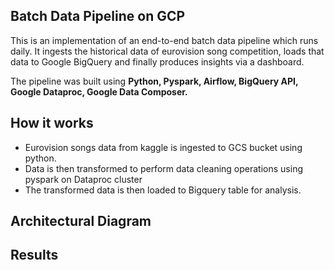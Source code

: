 <h2>Batch Data Pipeline on GCP</h2>

This is an implementation of an end-to-end batch data pipeline which runs daily. It ingests the historical data of eurovision song competition, 
loads that data to Google BigQuery and finally produces insights via a dashboard.

The pipeline was built using **Python, Pyspark, Airflow, BigQuery API, Google Dataproc, Google Data Composer.**

<h2>How it works</h2>

- Eurovision songs data from kaggle is ingested to GCS bucket using python.
- Data is then transformed to perform data cleaning operations using pyspark on Dataproc cluster
- The transformed data is then loaded to Bigquery table for analysis.

<h2>Architectural Diagram</h2>


<h2>Results</h2>

